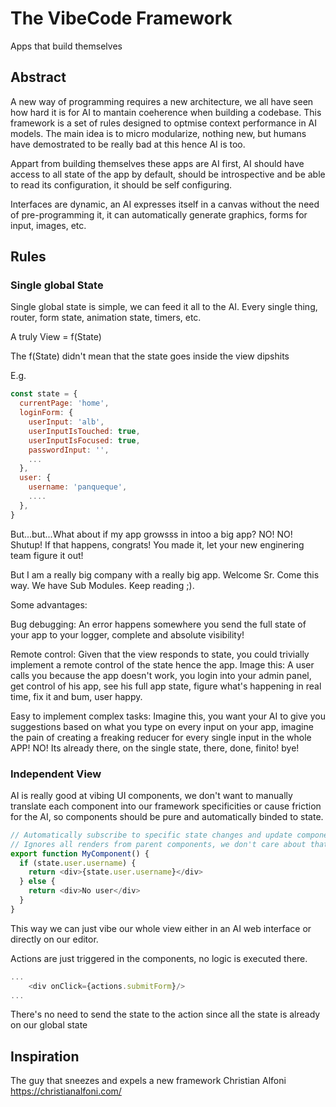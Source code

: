 # The VibeCode Framework

Apps that build themselves

## Abstract

A new way of programming requires a new architecture, we all have seen how hard it is for AI to mantain coeherence when building a codebase. This framework is a set of rules designed to optmise context performance in AI models. The main idea is to micro modularize, nothing new, but humans have demostrated to be really bad at this hence AI is too.

Appart from building themselves these apps are AI first, AI should have access to all state of the app by default, should be introspective and be able to read its configuration, it should be self configuring.

Interfaces are dynamic, an AI expresses itself in a canvas without the need of pre-programming it, it can automatically generate graphics, forms for input, images, etc.

## Rules

### Single global State 

Single global state is simple, we can feed it all to the AI.
Every single thing, router, form state, animation state, timers, etc.

A truly View = f(State)

The f(State) didn't mean that the state goes inside the view dipshits

E.g.
```js
const state = {
  currentPage: 'home',
  loginForm: {
    userInput: 'alb',
    userInputIsTouched: true,
    userInputIsFocused: true,
    passwordInput: '',
    ...
  },
  user: {
    username: 'panqueque',
    ....
  },
}

```

But...but...What about if my app growsss in intoo a big app? NO! NO! Shutup! If that happens, congrats! You made it, let your new enginering team figure it out!

But I am a really big company with a really big app. Welcome Sr. Come this way. We have Sub Modules. Keep reading ;).

Some advantages: 

Bug debugging: An error happens somewhere you send the full state of your app to your logger, complete and absolute visibility!

Remote control: Given that the view responds to state, you could trivially implement a remote control of the state hence the app. Image this: A user calls you because the app doesn't work, you login into your admin panel, get control of his app, see his full app state, figure what's happening in real time, fix it and bum, user happy.

Easy to implement complex tasks: Imagine this, you want your AI to give you suggestions based on what you type on every input on your app, imagine the pain of creating a freaking reducer for every single input in the whole APP! NO! Its already there, on the single state, there, done, finito! bye!

### Independent View

AI is really good at vibing UI components, we don't want to manually translate each component into our framework specificities or cause friction for the AI, so components should be pure and automatically binded to state.

```js
// Automatically subscribe to specific state changes and update component on state change
// Ignores all renders from parent components, we don't care about that
export function MyComponent() {
  if (state.user.username) {
    return <div>{state.user.username}</div>
  } else {
    return <div>No user</div>
  }
}

```

This way we can just vibe our whole view either in an AI web interface or directly on our editor.


Actions are just triggered in the components, no logic is executed there.

```js
...
    <div onClick={actions.submitForm}/>
...

```

There's no need to send the state to the action since all the state is already on our global state

## Inspiration 

The guy that sneezes and expels a new framework
Christian Alfoni
https://christianalfoni.com/
